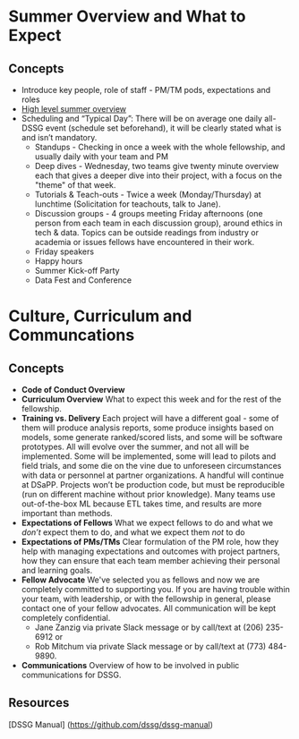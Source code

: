 # Summer Overview and What to Expect

## Concepts
- Introduce key people, role of staff - PM/TM pods, expectations and roles
- [High level summer overview](high-level-summer-plan.pdf) 
- Scheduling and “Typical Day”: There will be on average one daily all-DSSG event (schedule set beforehand), it will be clearly stated what is and isn’t mandatory.
   - Standups - Checking in once a week with the whole fellowship, and usually daily with your team and PM 
   - Deep dives - Wednesday, two teams give twenty minute overview each that gives a deeper dive into their project, with a focus on the "theme" of that week. 
   - Tutorials & Teach-outs - Twice a week (Monday/Thursday) at lunchtime (Solicitation for teachouts, talk to Jane).
   - Discussion groups - 4 groups meeting Friday afternoons (one person from each team in each discussion group), around ethics in tech & data. Topics can be outside readings from industry or academia or issues fellows have encountered in their work. 
   - Friday speakers
   - Happy hours
  - Summer Kick-off Party
  - Data Fest and Conference 

# Culture, Curriculum and Communcations 

## Concepts
* **Code of Conduct Overview**
* **Curriculum Overview** What to expect this week and for the rest of the fellowship.
* **Training vs. Delivery** Each project will have a different goal - some of them will produce analysis reports, some produce insights based on models, some generate ranked/scored lists, and some will be software prototypes. All will evolve over the summer, and not all will be implemented. Some will be implemented, some will lead to pilots and field trials, and some die on the vine due to unforeseen circumstances with data or personnel at partner organizations. A handful will continue at DSaPP. Projects won’t be production code, but must be reproducible (run on different machine without prior knowledge). Many teams use out-of-the-box ML because ETL takes time, and results are more important than methods.
* **Expectations of Fellows** What we expect fellows to do and what we *don’t* expect them to do, and what we expect them *not* to do
* **Expectations of PMs/TMs** Clear formulation of the PM role, how they help with managing expectations and outcomes with project partners, how they can ensure that each team member achieving their personal and learning goals.
* **Fellow Advocate** We've selected you as fellows and now we are completely committed to supporting you. If you are having trouble within your team, with leadership, or with the fellowship in general, please contact one of your fellow advocates. All communication will be kept completely confidential.
     * Jane Zanzig via private Slack message or by call/text at (206) 235-6912 or 
     * Rob Mitchum via private Slack message or by call/text at (773) 484-9890.
* **Communications** Overview of how to be involved in public communications for DSSG. 


## Resources
[DSSG Manual] (https://github.com/dssg/dssg-manual)


